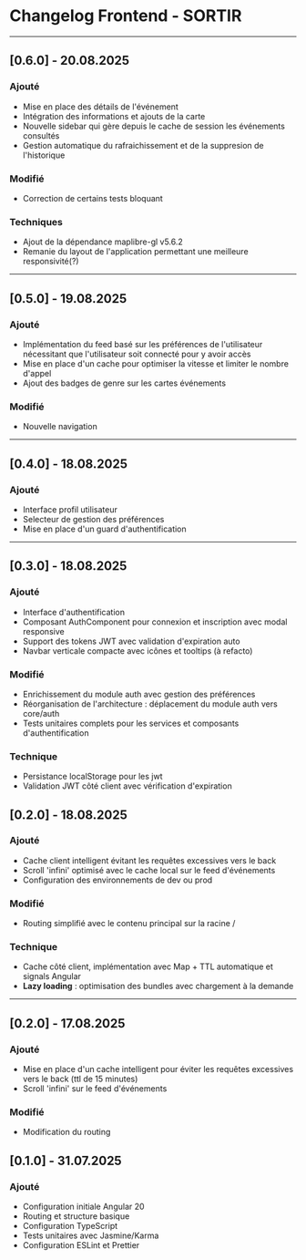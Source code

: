 # Changelog Frontend - SORTIR

---

## [0.6.0] - 20.08.2025

### Ajouté

- Mise en place des détails de l'événement
- Intégration des informations et ajouts de la carte
- Nouvelle sidebar qui gère depuis le cache de session les événements consultés
- Gestion automatique du rafraichissement et de la suppresion de l'historique

### Modifié

- Correction de certains tests bloquant

### Techniques

- Ajout de la dépendance maplibre-gl v5.6.2
- Remanie du layout de l'application permettant une meilleure responsivité(?)

---

## [0.5.0] - 19.08.2025

### Ajouté

- Implémentation du feed basé sur les préférences de l'utilisateur nécessitant que l'utilisateur soit connecté pour y avoir accès
- Mise en place d'un cache pour optimiser la vitesse et limiter le nombre d'appel
- Ajout des badges de genre sur les cartes événements

### Modifié

- Nouvelle navigation

---

## [0.4.0] - 18.08.2025

### Ajouté

- Interface profil utilisateur
- Selecteur de gestion des préférences
- Mise en place d'un guard d'authentification

---

## [0.3.0] - 18.08.2025

### Ajouté

- Interface d'authentification
- Composant AuthComponent pour connexion et inscription avec modal responsive
- Support des tokens JWT avec validation d'expiration auto
- Navbar verticale compacte avec icônes et tooltips (à refacto)

### Modifié

- Enrichissement du module auth avec gestion des préférences
- Réorganisation de l'architecture : déplacement du module auth vers core/auth
- Tests unitaires complets pour les services et composants d'authentification

### Technique

- Persistance localStorage pour les jwt
- Validation JWT côté client avec vérification d'expiration

## [0.2.0] - 18.08.2025

### Ajouté

- Cache client intelligent évitant les requêtes excessives vers le back
- Scroll 'infini' optimisé avec le cache local sur le feed d'événements
- Configuration des environnements de dev ou prod

### Modifié

- Routing simplifié avec le contenu principal sur la racine /

### Technique

- Cache côté client, implémentation avec Map + TTL automatique et signals Angular
- **Lazy loading** : optimisation des bundles avec chargement à la demande

---

## [0.2.0] - 17.08.2025

### Ajouté

- Mise en place d'un cache intelligent pour éviter les requêtes excessives vers le back (ttl de 15 minutes)
- Scroll 'infini' sur le feed d'événements

### Modifié

- Modification du routing

## [0.1.0] - 31.07.2025

### Ajouté

- Configuration initiale Angular 20
- Routing et structure basique
- Configuration TypeScript
- Tests unitaires avec Jasmine/Karma
- Configuration ESLint et Prettier
